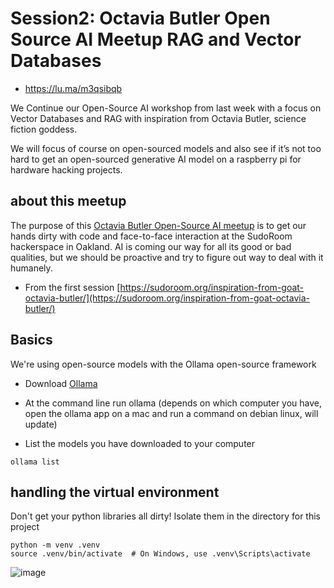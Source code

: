 # Session2: Octavia Butler Open Source AI Meetup RAG and Vector Databases 

* https://lu.ma/m3qsibqb

We Continue our Open-Source AI workshop from last week with a focus on Vector Databases and RAG with inspiration from Octavia Butler, science fiction goddess.

​We will focus of course on open-sourced models and also see if it’s not too hard to get an open-sourced generative AI model on a raspberry pi for hardware hacking projects.


## about this meetup
The purpose of this [Octavia Butler Open-Source AI meetup](https://sudoroom.org/inspiration-from-goat-octavia-butler/) is to get our hands dirty with code and face-to-face interaction at the SudoRoom hackerspace in Oakland. AI is coming our way for all its good or bad qualities, but we should be proactive and try to figure out way to deal with it humanely.


* From the first session [https://sudoroom.org/inspiration-from-goat-octavia-butler/](https://sudoroom.org/inspiration-from-goat-octavia-butler/)

## Basics
We're using open-source models with the Ollama open-source framework

- Download [Ollama](https://www.ollama.com)

- At the command line run ollama (depends on which computer you have, open the ollama app on a mac and run a command on debian linux, will update)

- List the models you have downloaded to your computer
```
ollama list

```

## handling the virtual environment
Don't get your python libraries all dirty! Isolate them in the directory for this project 

```
python -m venv .venv
source .venv/bin/activate  # On Windows, use .venv\Scripts\activate
```

![image](https://github.com/user-attachments/assets/f6d9169c-537d-45a6-8972-d39f2ebcf725)

